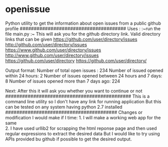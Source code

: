 # openissue
Python utility to get the information about open issues from a public github profile
######################################
Uses :
:~run the file main.py
:~ This will ask you for the github directory link.
Valid directory links that can be given 
	https://github.com/user/directory/issues
	http://github.com/user/directory/issues
	https://www.github.com/user/directory/issues
	http://www.github.com/user/directory/issues
	https://github.com/user/directory
	https://github.com/user/directory/

Output format:
	Number of total open issues :                        234
	Number of  issued  opened within 24 hours:           2
	Number of issues opened between 24 hours and 7 days: 8
	Number of issues opened more than 7 days ago:        224
	
Next:
	After this it will ask you whether you want to continue or not
#############################################
This is a command line utility so I don't have any link for running application
But this can be tested on any system having python 2.7 installed
########################################
Changes or modification I would make if I time:
	1. I will make a working web app for the same	
	2. I have used urllib2 for scrapping the html reponse page and then used regular expressions to extract the desired data But I would like to try using APIs provided bu github if possible to get the desired output.
	

